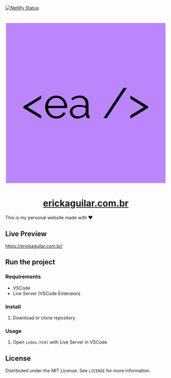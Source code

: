[![Netlify Status](https://api.netlify.com/api/v1/badges/a90f14a4-3244-45ad-95e5-b596f6fb7585/deploy-status)](https://app.netlify.com/sites/erickaguilar/deploys)


<h1 align="center" width='100'>
  <img alt="Erick Aguilar" title="#erickaguilar" src="./src/img/logo-square.png" />
</h1>

<h1 align="center">
  <a href="#"> erickaguilar.com.br </a>
</h1>

This is my personal website made with ❤️

## Live Preview
https://erickaguilar.com.br/

## Run the project

### Requirements
* VSCode
* Live Server (VSCode Extension)

### Install
1. Download or clone repository

### Usage
1. Open `index.html` with Live Server in VSCode

## License

Distributed under the MIT License. See `LICENSE` for more information.

